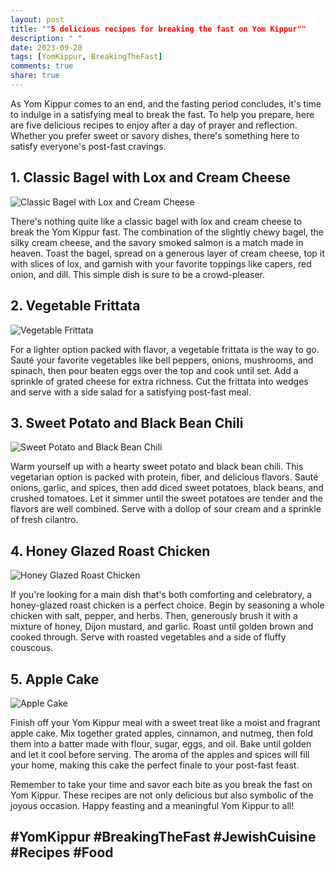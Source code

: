 ```yaml
---
layout: post
title: ""5 delicious recipes for breaking the fast on Yom Kippur""
description: " "
date: 2023-09-20
tags: [YomKippur, BreakingTheFast]
comments: true
share: true
---
```


As Yom Kippur comes to an end, and the fasting period concludes, it's time to indulge in a satisfying meal to break the fast. To help you prepare, here are five delicious recipes to enjoy after a day of prayer and reflection. Whether you prefer sweet or savory dishes, there's something here to satisfy everyone's post-fast cravings.

## 1. Classic Bagel with Lox and Cream Cheese

![Classic Bagel with Lox and Cream Cheese](https://source.unsplash.com/1600x900/?bagel,lox,cream-cheese) 

There's nothing quite like a classic bagel with lox and cream cheese to break the Yom Kippur fast. The combination of the slightly chewy bagel, the silky cream cheese, and the savory smoked salmon is a match made in heaven. Toast the bagel, spread on a generous layer of cream cheese, top it with slices of lox, and garnish with your favorite toppings like capers, red onion, and dill. This simple dish is sure to be a crowd-pleaser.

## 2. Vegetable Frittata

![Vegetable Frittata](https://source.unsplash.com/1600x900/?frittata,vegetable)

For a lighter option packed with flavor, a vegetable frittata is the way to go. Sauté your favorite vegetables like bell peppers, onions, mushrooms, and spinach, then pour beaten eggs over the top and cook until set. Add a sprinkle of grated cheese for extra richness. Cut the frittata into wedges and serve with a side salad for a satisfying post-fast meal.

## 3. Sweet Potato and Black Bean Chili

![Sweet Potato and Black Bean Chili](https://source.unsplash.com/1600x900/?sweet-potato,black-bean,chili)

Warm yourself up with a hearty sweet potato and black bean chili. This vegetarian option is packed with protein, fiber, and delicious flavors. Sauté onions, garlic, and spices, then add diced sweet potatoes, black beans, and crushed tomatoes. Let it simmer until the sweet potatoes are tender and the flavors are well combined. Serve with a dollop of sour cream and a sprinkle of fresh cilantro.

## 4. Honey Glazed Roast Chicken

![Honey Glazed Roast Chicken](https://source.unsplash.com/1600x900/?roast-chicken,honey)

If you're looking for a main dish that's both comforting and celebratory, a honey-glazed roast chicken is a perfect choice. Begin by seasoning a whole chicken with salt, pepper, and herbs. Then, generously brush it with a mixture of honey, Dijon mustard, and garlic. Roast until golden brown and cooked through. Serve with roasted vegetables and a side of fluffy couscous.

## 5. Apple Cake

![Apple Cake](https://source.unsplash.com/1600x900/?apple,cake)

Finish off your Yom Kippur meal with a sweet treat like a moist and fragrant apple cake. Mix together grated apples, cinnamon, and nutmeg, then fold them into a batter made with flour, sugar, eggs, and oil. Bake until golden and let it cool before serving. The aroma of the apples and spices will fill your home, making this cake the perfect finale to your post-fast feast.

Remember to take your time and savor each bite as you break the fast on Yom Kippur. These recipes are not only delicious but also symbolic of the joyous occasion. Happy feasting and a meaningful Yom Kippur to all!

## #YomKippur #BreakingTheFast #JewishCuisine #Recipes #Food